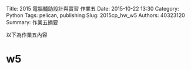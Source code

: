 Title: 2015 電腦輔助設計與實習 作業五
Date: 2015-10-22 13:30
Category: Python
Tags: pelican, publishing
Slug: 2015cp_hw_w5
Authors: 40323120
Summary: 作業五摘要

以下為作業五內容



 w5
 ============